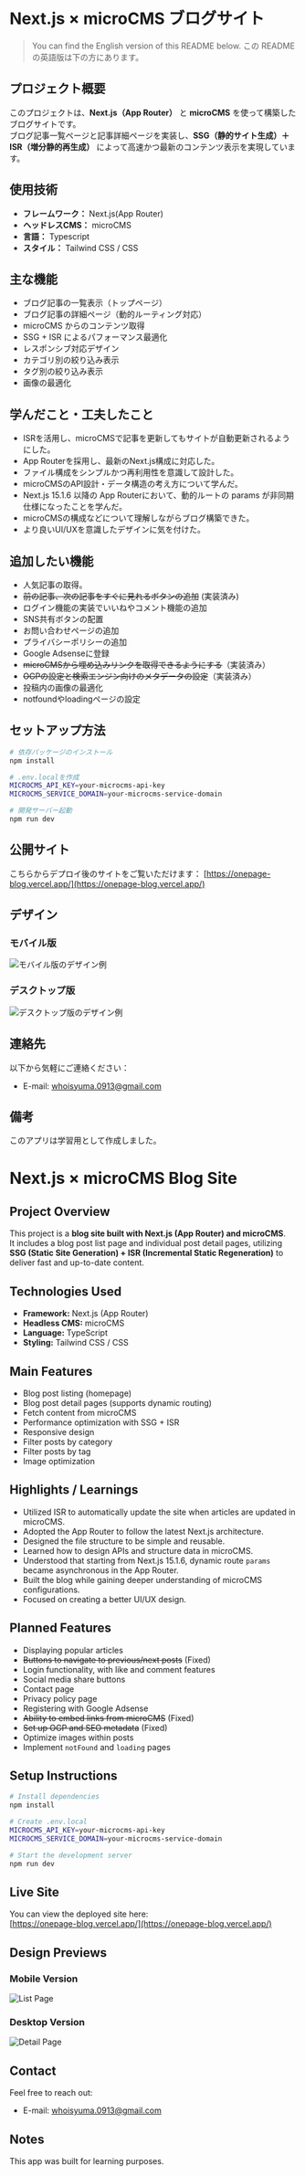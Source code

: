# Next.js × microCMS ブログサイト
> You can find the English version of this README below.
> この README の英語版は下の方にあります。

## プロジェクト概要

このプロジェクトは、**Next.js（App Router）** と **microCMS** を使って構築したブログサイトです。  
ブログ記事一覧ページと記事詳細ページを実装し、**SSG（静的サイト生成）＋ ISR（増分静的再生成）** によって高速かつ最新のコンテンツ表示を実現しています。

## 使用技術

- **フレームワーク：** Next.js(App Router)
- **ヘッドレスCMS：** microCMS
- **言語：** Typescript
- **スタイル：** Tailwind CSS / CSS

## 主な機能

- ブログ記事の一覧表示（トップページ）
- ブログ記事の詳細ページ（動的ルーティング対応）
- microCMS からのコンテンツ取得
- SSG + ISR によるパフォーマンス最適化
- レスポンシブ対応デザイン
- カテゴリ別の絞り込み表示
- タグ別の絞り込み表示
- 画像の最適化

## 学んだこと・工夫したこと
- ISRを活用し、microCMSで記事を更新してもサイトが自動更新されるようにした。
- App Routerを採用し、最新のNext.js構成に対応した。
- ファイル構成をシンプルかつ再利用性を意識して設計した。
- microCMSのAPI設計・データ構造の考え方について学んだ。
- Next.js 15.1.6 以降の App Routerにおいて、動的ルートの params が非同期仕様になったことを学んだ。
- microCMSの構成などについて理解しながらブログ構築できた。
- より良いUI/UXを意識したデザインに気を付けた。

## 追加したい機能
- 人気記事の取得。
- ~~前の記事、次の記事をすぐに見れるボタンの追加~~ (実装済み)
- ログイン機能の実装でいいねやコメント機能の追加
- SNS共有ボタンの配置
- お問い合わせページの追加
- プライバシーポリシーの追加
- Google Adsenseに登録
- ~~microCMSから埋め込みリンクを取得できるようにする~~（実装済み）
- ~~OGPの設定と検索エンジン向けのメタデータの設定~~（実装済み）
- 投稿内の画像の最適化
- notfoundやloadingページの設定

## セットアップ方法
```bash
# 依存パッケージのインストール
npm install

# .env.localを作成
MICROCMS_API_KEY=your-microcms-api-key
MICROCMS_SERVICE_DOMAIN=your-microcms-service-domain

# 開発サーバー起動
npm run dev
```

## 公開サイト
こちらからデプロイ後のサイトをご覧いただけます：
[https://onepage-blog.vercel.app/](https://onepage-blog.vercel.app/)

## デザイン

### モバイル版
![モバイル版のデザイン例](/public/readme/mockup1.png)

### デスクトップ版
![デスクトップ版のデザイン例](/public/readme/mockup2.png)

## 連絡先
以下から気軽にご連絡ください：
- E-mail: [whoisyuma.0913@gmail.com](whoisyuma.0913@gmail.com)

## 備考
このアプリは学習用として作成しました。

# Next.js × microCMS Blog Site

## Project Overview

This project is a **blog site built with Next.js (App Router) and microCMS**.  
It includes a blog post list page and individual post detail pages, utilizing **SSG (Static Site Generation) + ISR (Incremental Static Regeneration)** to deliver fast and up-to-date content.

## Technologies Used

- **Framework:** Next.js (App Router)
- **Headless CMS:** microCMS
- **Language:** TypeScript
- **Styling:** Tailwind CSS / CSS

## Main Features

- Blog post listing (homepage)
- Blog post detail pages (supports dynamic routing)
- Fetch content from microCMS
- Performance optimization with SSG + ISR
- Responsive design
- Filter posts by category
- Filter posts by tag
- Image optimization

## Highlights / Learnings

- Utilized ISR to automatically update the site when articles are updated in microCMS.
- Adopted the App Router to follow the latest Next.js architecture.
- Designed the file structure to be simple and reusable.
- Learned how to design APIs and structure data in microCMS.
- Understood that starting from Next.js 15.1.6, dynamic route `params` became asynchronous in the App Router.
- Built the blog while gaining deeper understanding of microCMS configurations.
- Focused on creating a better UI/UX design.

## Planned Features

- Displaying popular articles
- ~~Buttons to navigate to previous/next posts~~ (Fixed)
- Login functionality, with like and comment features
- Social media share buttons
- Contact page
- Privacy policy page
- Registering with Google Adsense
- ~~Ability to embed links from microCMS~~ (Fixed)
- ~~Set up OGP and SEO metadata~~ (Fixed)
- Optimize images within posts
- Implement `notFound` and `loading` pages

## Setup Instructions

```bash
# Install dependencies
npm install

# Create .env.local
MICROCMS_API_KEY=your-microcms-api-key
MICROCMS_SERVICE_DOMAIN=your-microcms-service-domain

# Start the development server
npm run dev
```

## Live Site

You can view the deployed site here:  
[https://onepage-blog.vercel.app/](https://onepage-blog.vercel.app/)

## Design Previews

### Mobile Version  
![List Page](/public/readme/mockup1.png)

### Desktop Version  
![Detail Page](/public/readme/mockup2.png)

## Contact

Feel free to reach out:  
- E-mail: [whoisyuma.0913@gmail.com](mailto:whoisyuma.0913@gmail.com)

## Notes

This app was built for learning purposes.
